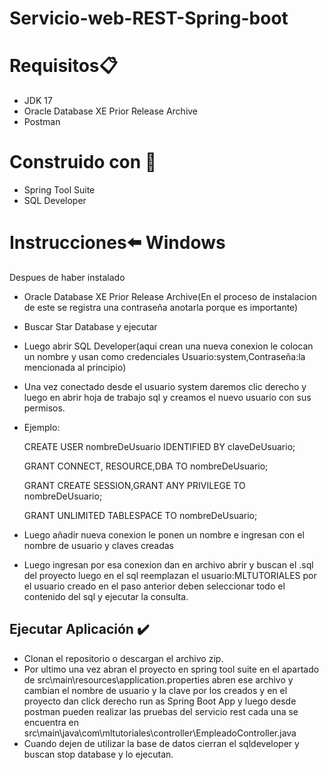 # Servicio-web-REST-Spring-boot

# Requisitos:clipboard:
- JDK 17
- Oracle Database XE Prior Release Archive
- Postman

  


# Construido con :hammer:
+ Spring Tool Suite
+ SQL Developer



# Instrucciones:arrow_left: Windows

 Despues de haber instalado
 - Oracle Database XE Prior Release Archive(En el proceso de instalacion de este se registra una contraseña anotarla porque es importante)
 - Buscar Star Database y ejecutar
 - Luego abrir SQL Developer(aqui crean una nueva conexion le colocan un nombre y usan como credenciales Usuario:system,Contraseña:la mencionada al principio)
 - Una vez conectado desde el usuario system daremos clic derecho y luego en abrir hoja de trabajo sql y creamos el nuevo usuario con sus permisos.
 - Ejemplo:
 
    CREATE USER nombreDeUsuario IDENTIFIED BY claveDeUsuario;
    
    GRANT CONNECT, RESOURCE,DBA TO nombreDeUsuario;
    
    GRANT CREATE SESSION,GRANT ANY PRIVILEGE TO nombreDeUsuario;
    
    GRANT UNLIMITED TABLESPACE TO nombreDeUsuario;
 
 - Luego añadir nueva conexion le ponen un nombre e ingresan con el nombre de usuario y claves creadas
 - Luego ingresan por esa conexion dan en archivo abrir y buscan el .sql del proyecto luego en el sql reemplazan el usuario:MLTUTORIALES por el usuario creado en el paso   anterior deben seleccionar todo el contenido del sql y ejecutar la consulta.





## Ejecutar Aplicación ✔️
 - Clonan el repositorio o descargan el archivo zip.
 - Por ultimo una vez abran el proyecto en spring tool suite en el apartado de src\main\resources\application.properties abren ese archivo y cambian el nombre de usuario y la clave por los creados y en el proyecto dan click derecho run as Spring Boot App y luego desde postman pueden realizar las pruebas del servicio rest cada una se encuentra en src\main\java\com\mltutoriales\controller\EmpleadoController.java
 - Cuando dejen de utilizar la base de datos cierran el sqldeveloper y buscan stop database y lo ejecutan.
